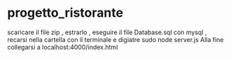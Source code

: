 # progetto_ristorante
scaricare il file zip , estrarlo , eseguire il file Database.sql con mysql , recarsi nella cartella con il terminale e digiatre sudo node server.js
Alla fine collegarsi a localhost:4000/index.html
